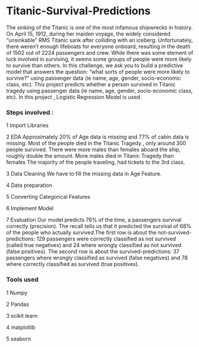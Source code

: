 # Titanic-Survival-Predictions
The sinking of the Titanic is one of the most infamous shipwrecks in history.
On April 15, 1912, during her maiden voyage, the widely considered “unsinkable” RMS Titanic
sank after colliding with an iceberg. Unfortunately, there weren’t enough lifeboats for everyone
onboard, resulting in the death of 1502 out of 2224 passengers and crew.
While there was some element of luck involved in surviving, it seems some groups of people
were more likely to survive than others.
In this challenge, we ask you to build a predictive model that answers the question: “what sorts of
people were more likely to survive?” using passenger data (ie name, age, gender,
socio-economic class, etc).
This project predicts whether a person survived in Titanic tragedy using passenger data (ie name, age, gender,
socio-economic class, etc). In this project , Logistic Regression Model is used.

### Steps involved :

1 Import Libraries

2 EDA
  Approximately 20% of Age data is missing and 77% of cabin data is missing.
  Most of the people died in the Titanic Tragedy , only around 300 people survived.
  There were more males than females aboard the ship, roughly double the amount. More males died in Titanic Tragedy than females
  The majority of the people traveling, had tickets to the 3rd class.
  
 3 Data Cleaning
   We have to fill the missing data in Age Feature.
  
 4 Data preparation

 5 Converting Categorical Features

 6 Implement Model

 7 Evaluation
   Our model predicts 76% of the time, a passengers survival correctly (precision). The recall tells us that it predicted the survival of 68% of the people who actually survived.The first row is about the not-survived-predictions: 129 passengers were correctly classified as not survived (called true negatives) and 24 where wrongly classified as not survived (false positives). The second row is about the survived-predictions: 37 passengers where wrongly classified as survived (false negatives) and 78 where correctly classified as survived (true positives).
   
   
 ### Tools used
 
 1 Numpy
 
 2 Pandas
 
 3 scikit learn

 4 matplotlib
 
 5 seaborn
